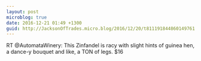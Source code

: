 ```yaml
---
layout: post
microblog: true
date: 2016-12-21 01:49 +1300
guid: http://JacksonOfTrades.micro.blog/2016/12/20/t811191844860149761.html
---
```

RT @AutomataWinery: This Zinfandel is racy with slight hints of guinea hen, a dance-y bouquet and like, a TON of legs. $16
